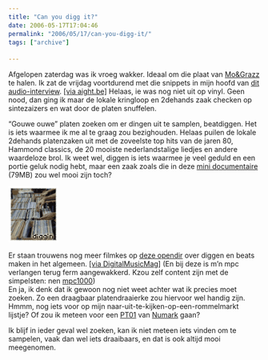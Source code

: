 ```yaml
---
title: "Can you digg it?"
date: 2006-05-17T17:04:46
permalink: "2006/05/17/can-you-digg-it/"
tags: ["archive"]

---
```

Afgelopen zaterdag was ik vroeg wakker. Ideaal om die plaat van [Mo&Grazz](http://www.mograzz.com/ "http://www.mograzz.com/") te halen. Ik zat de vrijdag voortdurend met die snippets in mijn hoofd van [dit audio-interview](http://www.cuttingedge.be/audio/interviews/mograzz060508.html "http://www.cuttingedge.be/audio/interviews/mograzz060508.html"). [\[via aight.be\]](http://www.aight.be/ "http://www.aight.be") Helaas, ie was nog niet uit op vinyl. Geen nood, dan ging ik maar de lokale kringloop en 2dehands zaak checken op sintezaizers en wat door de platen snuffelen.

“Gouwe ouwe” platen zoeken om er dingen uit te samplen, beatdiggen. Het is iets waarmee ik me al te graag zou bezighouden. Helaas puilen de lokale 2dehands platenzaken uit met de zoveelste top hits van de jaren 80, Hammond classics, de 20 mooiste nederlandstalige liedjes en andere waardeloze brol. Ik weet wel, diggen is iets waarmee je veel geduld en een portie geluk nodig hebt, maar een zaak zoals die in deze [mini documentaire](http://malefactor.org/beatmakingvideos/Beat_Diggin.wmv "http://malefactor.org/beatmakingvideos/Beat_Diggin.wmv") (79MB) zou wel mooi zijn toch?

![diggen](/images/blog/2006/05/diggen.gif)

Er staan trouwens nog meer filmkes op [deze opendir](http://malefactor.org/beatmakingvideos/?C=N;O=A "http://malefactor.org/beatmakingvideos/?C=N;O=A") over diggen en beats maken in het algemeen. [\[via DigitalMusicMag\]](http://digitalmusicmag.blogspot.com/ "http://digitalmusicmag.blogspot.com/") (En bij deze is m’n mpc verlangen terug ferm aangewakkerd. Kzou zelf content zijn met de simpelsten: nen [mpc1000](http://www.akaipro.com/prodMPC1000.php "http://www.akaipro.com/prodMPC1000.php"))  
En ja, ik denk dat ik gewoon nog niet weet achter wat ik precies moet zoeken. Zo een draagbaar platendraaierke zou hiervoor wel handig zijn. Hmmm, nog iets voor op mijn naar-uit-te-kijken-op-een-rommelmarkt lijstje? Of zou ik meteen voor een [PT01](http://www.hhv.de/item_63323.html "http://www.hhv.de/item_63323.html") van [Numark](http://www.numark.com/ "http://www.numark.com/") gaan?

Ik blijf in ieder geval wel zoeken, kan ik niet meteen iets vinden om te sampelen, vaak dan wel iets draaibaars, en dat is ook altijd mooi meegenomen.
